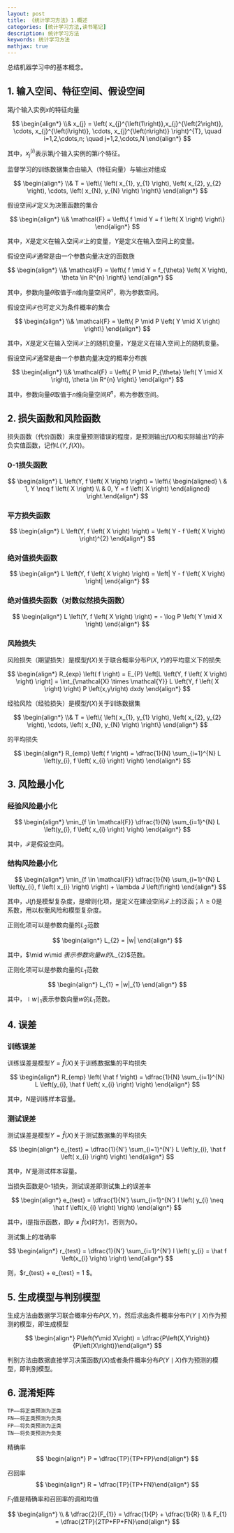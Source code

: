 ```yaml
---
layout: post
title: 《统计学习方法》1.概述
categories: [统计学习方法,读书笔记]
description: 统计学习方法
keywords: 统计学习方法
mathjax: true
---
```


总结机器学习中的基本概念。
## 1. 输入空间、特征空间、假设空间

第$j$个输入实例$x$的特征向量

$$
\begin{align*} \\& x_{j} = \left( x_{j}^{\left(1\right)},x_{j}^{\left(2\right)}, \cdots, x_{j}^{\left(i\right)}, \cdots, x_{j}^{\left(n\right)} \right)^{T}, \quad i=1,2,\cdots,n; \quad j=1,2,\cdots,N \end{align*}  
$$

其中，$x_{j}^{\left(i\right)}$表示第$j$个输入实例的第$i$个特征。

监督学习的训练数据集合由输入（特征向量）与输出对组成

$$
\begin{align*} \\& T = \left\{ \left( x_{1}, y_{1} \right), \left( x_{2}, y_{2} \right), \cdots, \left( x_{N}, y_{N} \right) \right\} \end{align*} 
$$

假设空间$\mathcal{F}$定义为决策函数的集合

$$
\begin{align*} \\& \mathcal{F} = \left\{ f \mid  Y = f \left( X \right) \right\} \end{align*}
$$

其中，$X$是定义在输入空间$\mathcal{X}$上的变量，$Y$是定义在输入空间$\mathcal{}$上的变量。

假设空间$\mathcal{F}$通常是由一个参数向量决定的函数族

$$
\begin{align*} \\& \mathcal{F} = \left\{ f \mid  Y = f_{\theta} \left( X \right), \theta \in R^{n} \right\} \end{align*}
$$

其中，参数向量$\theta$取值于$n$维向量空间$R^{n}$，称为参数空间。

假设空间$\mathcal{F}$也可定义为条件概率的集合

$$
\begin{align*} \\& \mathcal{F} = \left\{ P \mid  P \left( Y \mid  X \right) \right\} \end{align*}
$$

其中，$X$是定义在输入空间$\mathcal{X}$上的随机变量，$Y$是定义在输入空间$\mathcal{}$上的随机变量。

假设空间$\mathcal{F}$通常是由一个参数向量决定的概率分布族

$$
\begin{align*} \\& \mathcal{F} = \left\{ P \mid  P_{\theta} \left( Y \mid  X \right), \theta \in R^{n} \right\} \end{align*}
$$

其中，参数向量$\theta$取值于$n$维向量空间$R^{n}$，称为参数空间。

## 2. 损失函数和风险函数

损失函数（代价函数）来度量预测错误的程度，是预测输出$f\left(X\right)$和实际输出$Y$的非负实值函数，记作$L \left(Y, f \left( X \right) \right)$。

### 0-1损失函数

$$
\begin{align*} L \left(Y, f \left( X \right) \right) = \left\{
\begin{aligned} 
\ &  1, Y \neq f \left( X \right)
\\ & 0, Y = f \left( X \right)
\end{aligned}
\right.\end{align*} 
$$

### 平方损失函数

$$
\begin{align*} L \left(Y, f \left( X \right) \right) = \left( Y - f \left( X \right) \right)^{2} \end{align*} 
$$

### 绝对值损失函数

$$
\begin{align*} 
L \left(Y, f \left( X \right) \right) = \left| Y - f \left( X \right) \right| 
\end{align*} 
$$

### 绝对值损失函数（对数似然损失函数）

$$
\begin{align*} L \left(Y, f \left( X \right) \right) = - \log P \left( Y \mid  X \right) \end{align*} 
$$


### 风险损失

风险损失（期望损失）是模型$f\left(X\right)$关于联合概率分布$P\left(X,Y\right)$的平均意义下的损失

$$
\begin{align*} R_{exp} \left( f \right) = E_{P} \left[L \left(Y, f \left( X \right) \right) \right] = \int_{\mathcal{X} \times \mathcal{Y}} L \left(Y, f \left( X \right) \right) P \left(x,y\right) dxdy \end{align*} 
$$

经验风险（经验损失）是模型$f\left(X\right)$关于训练数据集

$$
\begin{align*} \\& T = \left\{ \left( x_{1}, y_{1} \right), \left( x_{2}, y_{2} \right), \cdots, \left( x_{N}, y_{N} \right) \right\} \end{align*}
$$

的平均损失

$$
\begin{align*} R_{emp} \left( f \right) = \dfrac{1}{N} \sum_{i=1}^{N} L \left(y_{i}, f \left( x_{i} \right) \right) \end{align*} 
$$

## 3. 风险最小化

### 经验风险最小化

$$
\begin{align*} \min_{f \in \mathcal{F}} \dfrac{1}{N} \sum_{i=1}^{N} L \left(y_{i}, f \left( x_{i} \right) \right) \end{align*}
$$

其中，$\mathcal{F}$是假设空间。

### 结构风险最小化

$$
\begin{align*} \min_{f \in \mathcal{F}} \dfrac{1}{N} \sum_{i=1}^{N} L \left(y_{i}, f \left( x_{i} \right) \right) + \lambda J \left(f\right) \end{align*}
$$

其中，$J \left(f\right)$是模型复杂度，是增则化项，是定义在建设空间$\mathcal{F}$上的泛函；$\lambda \geq 0$是系数，用以权衡风险和模型复杂度。

正则化项可以是参数向量的$L_{2}$范数

$$ 
\begin{align*} 
L_{2} = |w| 
\end{align*} 
$$

其中，$\mid w\mid $表示参数向量$w$的$L_{2}$范数。  

正则化项可以是参数向量的$L_{1}$范数

$$
\begin{align*} 
L_{1} = |w|_{1} 
\end{align*} 
$$

其中，$\mid w\mid_{1}$表示参数向量$w$的$L_{1}$范数。

## 4. 误差
### 训练误差
训练误差是模型$Y = \hat f \left(X\right)$关于训练数据集的平均损失

$$
\begin{align*} R_{emp} \left( \hat f \right) = \dfrac{1}{N} \sum_{i=1}^{N} L \left(y_{i}, \hat f \left( x_{i} \right) \right) \end{align*} 
$$

其中，$N$是训练样本容量。

### 测试误差
测试误差是模型$Y = \hat f \left(X\right)$关于测试数据集的平均损失

$$
\begin{align*} e_{test}  = \dfrac{1}{N'} \sum_{i=1}^{N'} L \left(y_{i}, \hat f \left( x_{i} \right) \right) \end{align*} 
$$

其中，$N'$是测试样本容量。

当损失函数是0-1损失，测试误差即测试集上的误差率

$$
\begin{align*} e_{test} = \dfrac{1}{N‘} \sum_{i=1}^{N’} I \left( y_{i} \neq \hat f \left(x_{i} \right) \right) \end{align*} 
$$

其中，$I$是指示函数，即$y \neq \hat f \left( x \right)$时为1，否则为0。

测试集上的准确率

$$
\begin{align*} r_{test} = \dfrac{1}{N‘} \sum_{i=1}^{N’} I \left( y_{i} = \hat f \left(x_{i} \right) \right) \end{align*} 
$$

则，$r_{test} + e_{test} = 1 $。

## 5. 生成模型与判别模型

生成方法由数据学习联合概率分布$P\left(X,Y\right)$，然后求出条件概率分布$P\left(Y\mid X\right)$作为预测的模型，即生成模型

$$
\begin{align*}  P\left(Y\mid X\right) = \dfrac{P\left(X,Y\right)}{P\left(X\right)}\end{align*}   
$$

判别方法由数据直接学习决策函数$f\left(X\right)$或者条件概率分布$P\left(Y\mid X\right)$作为预测的模型，即判别模型。

## 6. 混淆矩阵

```
TP——将正类预测为正类
FN——将正类预测为负类
FP——将负类预测为正类
TN——将负类预测为负类
```

精确率
$$
\begin{align*}  P = \dfrac{TP}{TP+FP}\end{align*} 
$$

召回率
$$
\begin{align*}  R = \dfrac{TP}{TP+FN}\end{align*} 
$$

$F_{1}$值是精确率和召回率的调和均值

$$
\begin{align*} \\ &  \dfrac{2}{F_{1}} = \dfrac{1}{P} + \dfrac{1}{R} 
\\ & F_{1} = \dfrac{2TP}{2TP+FP+FN}\end{align*} 
$$